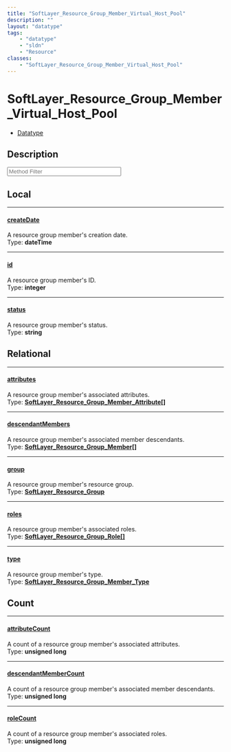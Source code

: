 ```yaml
---
title: "SoftLayer_Resource_Group_Member_Virtual_Host_Pool"
description: ""
layout: "datatype"
tags:
    - "datatype"
    - "sldn"
    - "Resource"
classes:
    - "SoftLayer_Resource_Group_Member_Virtual_Host_Pool"
---
```


# SoftLayer_Resource_Group_Member_Virtual_Host_Pool
<div id='service-datatype'>
    <ul id='sldn-reference-tabs'>
        <li id='datatype'> <a href='/reference/datatypes/SoftLayer_Resource_Group_Member_Virtual_Host_Pool' >Datatype</a></li>
    </ul>
</div>

## Description 






<!-- Service Filer BEGIN -->
<div class="view-filters">
        <div class="clearfix">
            <div class="search-input-box">
                <input placeholder="Method Filter" onkeyup="titleSearch(inputId='prop-input', divId='properties', elementClass='prop-row')" 
                    type="text" id="prop-input" value="" size="30" maxlength="128" class="form-text">
            </div>
        </div>
</div>
<!-- Service Filer END -->

<div id="properties" class="content">
<div id="localProperties" class="prop-content" >

## Local
-----
[createDate]: #createdate
#### [createDate]
A resource group member's creation date.  
<span class="type-label">Type: </span>**dateTime**

-----
[id]: #id
#### [id]
A resource group member's ID.  
<span class="type-label">Type: </span>**integer**

-----
[status]: #status
#### [status]
A resource group member's status.  
<span class="type-label">Type: </span>**string**

</div>
<!-- LOCAL PROPERTY END -->

<div id="relationalProperties"  class="prop-content" >

## Relational
-----
[attributes]: #attributes
#### [attributes]
A resource group member's associated attributes.  
<span class="type-label">Type: </span>**<a href='/reference/datatypes/SoftLayer_Resource_Group_Member_Attribute'>SoftLayer_Resource_Group_Member_Attribute[] </a>**

-----
[descendantMembers]: #descendantmembers
#### [descendantMembers]
A resource group member's associated member descendants.  
<span class="type-label">Type: </span>**<a href='/reference/datatypes/SoftLayer_Resource_Group_Member'>SoftLayer_Resource_Group_Member[] </a>**

-----
[group]: #group
#### [group]
A resource group member's resource group.  
<span class="type-label">Type: </span>**<a href='/reference/datatypes/SoftLayer_Resource_Group'>SoftLayer_Resource_Group </a>**

-----
[roles]: #roles
#### [roles]
A resource group member's associated roles.  
<span class="type-label">Type: </span>**<a href='/reference/datatypes/SoftLayer_Resource_Group_Role'>SoftLayer_Resource_Group_Role[] </a>**

-----
[type]: #type
#### [type]
A resource group member's type.  
<span class="type-label">Type: </span>**<a href='/reference/datatypes/SoftLayer_Resource_Group_Member_Type'>SoftLayer_Resource_Group_Member_Type </a>**


## Count

-----
[attributeCount]: #attributecount
#### [attributeCount]
A count of a resource group member's associated attributes.   
<span class="type-label">Type: </span>**unsigned long**


-----
[descendantMemberCount]: #descendantmembercount
#### [descendantMemberCount]
A count of a resource group member's associated member descendants.   
<span class="type-label">Type: </span>**unsigned long**


-----
[roleCount]: #rolecount
#### [roleCount]
A count of a resource group member's associated roles.   
<span class="type-label">Type: </span>**unsigned long**

</div>


